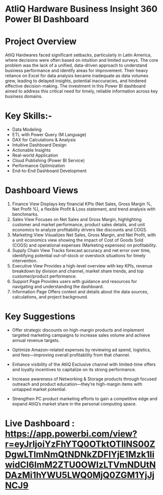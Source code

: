 # AtliQ Hardware  Business Insight 360 Power BI Dashboard

# Project Overview
AtliQ Hardwares faced significant setbacks, particularly in Latin America, where decisions were often based on intuition and limited surveys. The core problem was the lack of a unified, data-driven approach to understand business performance and identify areas for improvement. Their heavy reliance on Excel for data analysis became inadequate as data volumes grew, leading to delayed insights, potential inaccuracies, and hindered effective decision-making. The investment in this Power BI dashboard aimed to address this critical need for timely, reliable information across key business domains.

# Key Skills:-
  
 - Data Modeling
 - ETL with Power Query (M Language)
 - DAX for Calculations & Analysis
 - Intuitive Dashboard Design
 - Actionable Insights
 - Real-world Application
 - Cloud Publishing (Power BI Service)
 - Performance Optimization
 - End-to-End Dashboard Development

 # Dashboard Views
1)	Finance View
    Displays key financial KPIs (Net Sales, Gross Margin %, Net Profit %), a flexible Profit & Loss statement, and trend analysis with benchmarks.
2)	Sales View
  	Focuses on Net Sales and Gross Margin, highlighting customer and market performance, product sales details, and unit economics to analyze profitability drivers like discounts and COGS.
3)	Marketing View
  	Visualizes Net Sales, Gross Margin, and Net Profit, with a unit economics view showing the impact of Cost of Goods Sold (COGS) and operational expenses (Marketing expenses) on profitability.
4)	Supply Chain View
  	Tracks forecast accuracy and net error over time, identifying potential out-of-stock or overstock situations for timely intervention.
5)	Executive View
  	Provides a high-level overview with key KPIs, revenue breakdown by division and channel, market share trends, and top customer/product performance.
6)	Support Page
  	Provides users with guidance and resources for navigating and understanding the dashboard.
7)	Information Page
  	Offers context and details about the data sources, calculations, and project background.

# Key Suggestions

- Offer strategic discounts on high-margin products and implement targeted marketing campaigns to increase sales volume and achieve annual revenue targets.

- Optimize Amazon-related expenses by reviewing ad spend, logistics, and fees—improving overall profitability from that channel.

- Enhance visibility of the AtliQ Exclusive channel with limited-time offers and loyalty incentives to capitalize on its strong performance.

- Increase awareness of Networking & Storage products through focused outreach and product education—they’re high-margin items with untapped market potential.

- Strengthen PC product marketing efforts to gain a competitive edge and expand AtliQ’s market share in the personal computing space.

# Live Dashboard : https://app.powerbi.com/view?r=eyJrIjoiYzFhYTQ0OTktOTllNS00ZDgwLTlmNmQtNDNkZDFlYjE1Mzk1IiwidCI6ImM2ZTU0OWIzLTVmNDUtNDAzMi1hYWU5LWQ0MjQ0ZGM1YjJjNCJ9

